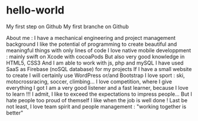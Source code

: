# hello-world
My first step on Github
My first branche on Github

About me :
I have a mechanical engineering and project management background
I like the potential of programming to create beautiful and meaningful things with only lines of code
I love native mobile developpment : mainly swift on Xcode with cocoaPods
But also very good knowledge in HTML5, CSS3
And I am able to work with js, php and mySQL
I have used SaaS as Firebase (noSQL database) for my projects
If I have a small website to create I will certainly use WordPress or/and Bootstrap
I love sport : ski, motocrossracing, soccer, climbing...
I love competition, where I give everything I got
I am a very good listener and a fast learner, because I love to learn !!!
I admit, I like to exceed the expectations to impress people...
But I hate people too proud of themself
I like when the job is well done !
Last be not least, I love team spirit and people management : "working together is better"
